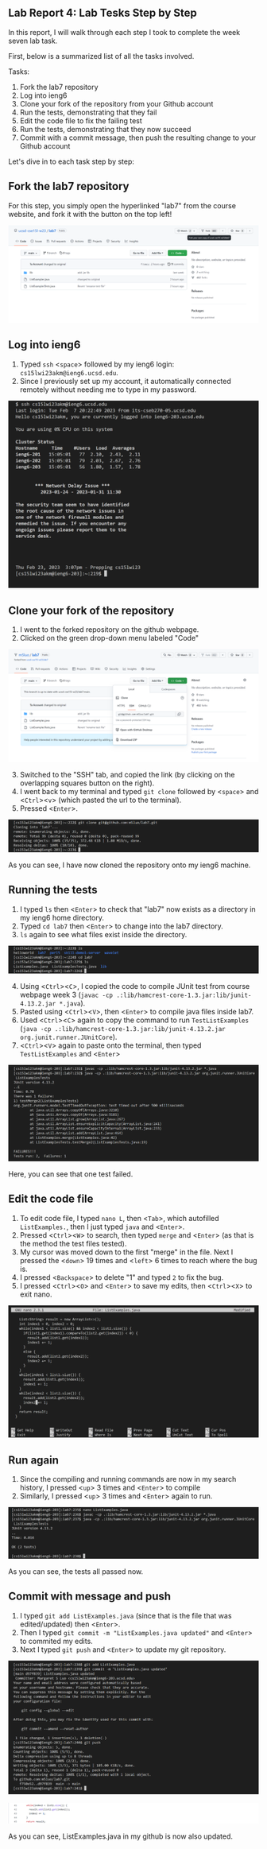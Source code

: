 Lab Report 4: Lab Tesks Step by Step
-------------------------------------

In this report, I will walk through each step I took to complete the week seven lab task. 

First, below is a summarized list of all the tasks involved. 

Tasks:
1. Fork the lab7 repository
2. Log into ieng6
3. Clone your fork of the repository from your Github account
4. Run the tests, demonstrating that they fail
5. Edit the code file to fix the failing test
6. Run the tests, demonstrating that they now succeed
7. Commit with a commit message, then push the resulting change to your Github account

Let's dive in to each task step by step:

Fork the lab7 repository
------------------------

For this step, you simply open the hyperlinked "lab7" from the course website, and fork it with the button on the top left!

![fork_repo](fork_repo.png)

Log into ieng6
--------------

1. Typed `ssh` <`space`> followed by my ieng6 login: `cs15lwi23akm@ieng6.ucsd.edu`.
2. Since I previously set up my account, it automatically connected remotely without needing me to type in my password.

![login](login.png)

Clone your fork of the repository
---------------------------------

1. I went to the forked repository on the github webpage.
2. Clicked on the green drop-down menu labeled "Code"

![clone_url](clone_url.png)

3. Switched to the "SSH" tab, and copied the link (by clicking on the overlapping squares button on the right).
4. I went back to my terminal and typed `git clone` followed by <`space`> and <`Ctrl`><`v`> (which pasted the url to the terminal).
5. Pressed <`Enter`>.

![clone](clone.png)

As you can see, I have now cloned the repository onto my ieng6 machine.

Running the tests
-----------------

1. I typed `ls` then <`Enter`> to check that "lab7" now exists as a directory in my ieng6 home directory.
2. Typed `cd lab7` then <`Enter`> to change into the lab7 directory.
3. `ls` again to see what files exist inside the directory.

![lab7_ls_cd](lab7_ls_cd.png)

4. Using <`Ctrl`><`C`>, I copied the code to compile JUnit test from course webpage week 3 (`javac -cp .:lib/hamcrest-core-1.3.jar:lib/junit-4.13.2.jar *.java`).
5. Pasted using <`Ctrl`><`V`>, then <`Enter`> to compile java files inside lab7.
6. Used <`Ctrl`><`C`> again to copy the command to run `TestListExamples` (`java -cp .:lib/hamcrest-core-1.3.jar:lib/junit-4.13.2.jar org.junit.runner.JUnitCore`).
7. <`Ctrl`><`V`> again to paste onto the terminal, then typed `TestListExamples` and <`Enter`>

![compile_failed_run](compile_failed_run.png)

Here, you can see that one test failed.

Edit the code file
------------------

1. To edit code file, I typed `nano L`, then <`Tab`>, which autofilled `ListExamples.`, then I just typed `java` and <`Enter`>.
2. Pressed <`Ctrl`><`W`> to search, then typed `merge` and <`Enter`> (as that is the method the test files tested). 
3. My cursor was moved down to the first "merge" in the file. Next I pressed the <`down`> 19 times and <`left`> 6 times to reach where the bug is.
4. I pressed <`Backspace`> to delete "1" and typed `2` to fix the bug.
5. I pressed <`Ctrl`><`O`> and <`Enter`> to save my edits, then <`Ctrl`><`X`> to exit nano.

![in_nano_bug_fixed](in_nano_bug_fixed.png)

Run again
---------

1. Since the compiling and running commands are now in my search history, I pressed <`up`> 3 times and <`Enter`> to compile
2. Similarly, I pressed <`up`> 3 times and <`Enter`> again to run.

![compile_success_run](compile_success_run.png)

As you can see, the tests all passed now.

Commit with message and push
----------------------------

1. I typed `git add ListExamples.java` (since that is the file that was edited/updated) then <`Enter`>.
2. Then I typed `git commit -m "ListExamples.java updated"` and <`Enter`> to commited my edits.
3. Next I typed `git push` and <`Enter`> to update my git repository.

![add_commit_push](add_commit_push.png)

![git_repo_updated](github_repo_updated.png)

As you can see, ListExamples.java in my github is now also updated.

